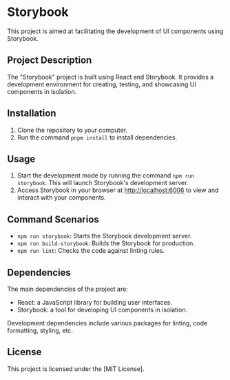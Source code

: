 
# Storybook

This project is aimed at facilitating the development of UI components using Storybook.

## Project Description

The "Storybook" project is built using React and Storybook. It provides a development environment for creating, testing, and showcasing UI components in isolation.

## Installation

1. Clone the repository to your computer.
2. Run the command `pnpm install` to install dependencies.

## Usage

1. Start the development mode by running the command `npm run storybook`. This will launch Storybook's development server.
2. Access Storybook in your browser at [http://localhost:6006](http://localhost:6006) to view and interact with your components.

## Command Scenarios

- `npm run storybook`: Starts the Storybook development server.
- `npm run build-storybook`: Builds the Storybook for production.
- `npm run lint`: Checks the code against linting rules.

## Dependencies

The main dependencies of the project are:

- React: a JavaScript library for building user interfaces.
- Storybook: a tool for developing UI components in isolation.

Development dependencies include various packages for linting, code formatting, styling, etc.

## License

This project is licensed under the [MIT License].
